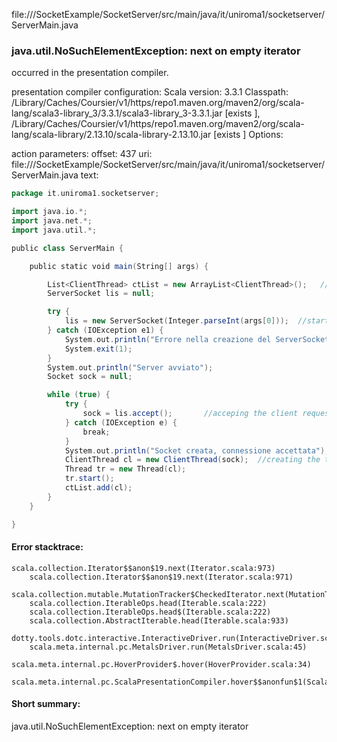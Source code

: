 file://<WORKSPACE>/SocketExample/SocketServer/src/main/java/it/uniroma1/socketserver/ServerMain.java
### java.util.NoSuchElementException: next on empty iterator

occurred in the presentation compiler.

presentation compiler configuration:
Scala version: 3.3.1
Classpath:
<HOME>/Library/Caches/Coursier/v1/https/repo1.maven.org/maven2/org/scala-lang/scala3-library_3/3.3.1/scala3-library_3-3.3.1.jar [exists ], <HOME>/Library/Caches/Coursier/v1/https/repo1.maven.org/maven2/org/scala-lang/scala-library/2.13.10/scala-library-2.13.10.jar [exists ]
Options:



action parameters:
offset: 437
uri: file://<WORKSPACE>/SocketExample/SocketServer/src/main/java/it/uniroma1/socketserver/ServerMain.java
text:
```scala
package it.uniroma1.socketserver;

import java.io.*;
import java.net.*;
import java.util.*;

public class ServerMain {

    public static void main(String[] args) {

        List<ClientThread> ctList = new ArrayList<ClientThread>();   //list of the client threads the server serve
        ServerSocket lis = null;    

        try {
            lis = new ServerSocket(Integer.parseInt(args[0]));  //start a new server socke@@t (arg is the port)
        } catch (IOException e1) {
            System.out.println("Errore nella creazione del ServerSocket, applicazione dismessa");
            System.exit(1);
        }
        System.out.println("Server avviato");
        Socket sock = null;

        while (true) {
            try {
                sock = lis.accept();       //acceping the client request 
            } catch (IOException e) {
                break;
            }
            System.out.println("Socket creata, connessione accettata");
            ClientThread cl = new ClientThread(sock);  //creating the thread for that client
            Thread tr = new Thread(cl);
            tr.start();
            ctList.add(cl);
        }
    }

}

```



#### Error stacktrace:

```
scala.collection.Iterator$$anon$19.next(Iterator.scala:973)
	scala.collection.Iterator$$anon$19.next(Iterator.scala:971)
	scala.collection.mutable.MutationTracker$CheckedIterator.next(MutationTracker.scala:76)
	scala.collection.IterableOps.head(Iterable.scala:222)
	scala.collection.IterableOps.head$(Iterable.scala:222)
	scala.collection.AbstractIterable.head(Iterable.scala:933)
	dotty.tools.dotc.interactive.InteractiveDriver.run(InteractiveDriver.scala:168)
	scala.meta.internal.pc.MetalsDriver.run(MetalsDriver.scala:45)
	scala.meta.internal.pc.HoverProvider$.hover(HoverProvider.scala:34)
	scala.meta.internal.pc.ScalaPresentationCompiler.hover$$anonfun$1(ScalaPresentationCompiler.scala:352)
```
#### Short summary: 

java.util.NoSuchElementException: next on empty iterator